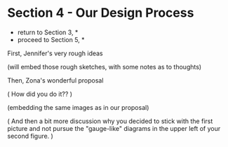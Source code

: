 # Section 4 - Our Design Process

* return to Section 3,  *
* proceed to Section 5, *

First, Jennifer's very rough ideas

(will embed those rough sketches, with some notes as to thoughts)

Then, Zona's wonderful proposal

( How did you do it?? )

(embedding the same images as in our proposal)

( And then a bit more discussion why you decided to stick with the first picture and not pursue the "gauge-like" diagrams in the upper left of your second figure. )
